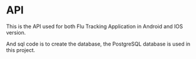 # API
This is the API used for both Flu Tracking Application in Android and IOS version. 

And sql code is to create the database, the PostgreSQL database is used in this project.
